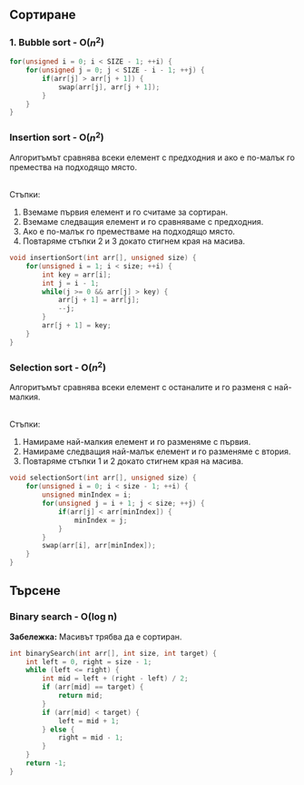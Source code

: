 ## Сортиране

### 1. Bubble sort - O($n^2$)

```c
for(unsigned i = 0; i < SIZE - 1; ++i) {
    for(unsigned j = 0; j < SIZE - i - 1; ++j) {
        if(arr[j] > arr[j + 1]) {
            swap(arr[j], arr[j + 1]);
        }
    }
}
```

### Insertion sort - O($n^2$)

Алгоритъмът сравнява всеки елемент с предходния и ако е по-малък го премества на подходящо място.

<br>Стъпки:
1. Вземаме първия елемент и го считаме за сортиран.
2. Вземаме следващия елемент и го сравняваме с предходния.
3. Ако е по-малък го преместваме на подходящо място.
4. Повтаряме стъпки 2 и 3 докато стигнем края на масива.

```c
void insertionSort(int arr[], unsigned size) {
    for(unsigned i = 1; i < size; ++i) {
        int key = arr[i];
        int j = i - 1;
        while(j >= 0 && arr[j] > key) {
            arr[j + 1] = arr[j];
            --j;
        }
        arr[j + 1] = key;
    }
}
```

### Selection sort - O($n^2$)

Алгоритъмът сравнява всеки елемент с останалите и го разменя с най-малкия.

<br>Стъпки:
1. Намираме най-малкия елемент и го разменяме с първия.
2. Намираме следващия най-малък елемент и го разменяме с втория.
3. Повтаряме стъпки 1 и 2 докато стигнем края на масива.

```c
void selectionSort(int arr[], unsigned size) {
    for(unsigned i = 0; i < size - 1; ++i) {
        unsigned minIndex = i;
        for(unsigned j = i + 1; j < size; ++j) {
            if(arr[j] < arr[minIndex]) {
                minIndex = j;
            }
        }
        swap(arr[i], arr[minIndex]);
    }
}
```

## Търсене

### Binary search - O(log n)

**Забележка:** Масивът трябва да е сортиран.

```c
int binarySearch(int arr[], int size, int target) {
    int left = 0, right = size - 1;
    while (left <= right) {
        int mid = left + (right - left) / 2;
        if (arr[mid] == target) {
            return mid;
        }
        if (arr[mid] < target) {
            left = mid + 1;
        } else {
            right = mid - 1;
        }
    }
    return -1;
}
```